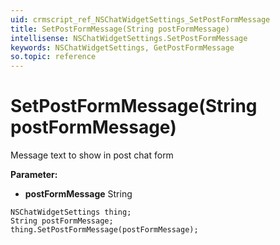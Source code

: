 ```yaml
---
uid: crmscript_ref_NSChatWidgetSettings_SetPostFormMessage
title: SetPostFormMessage(String postFormMessage)
intellisense: NSChatWidgetSettings.SetPostFormMessage
keywords: NSChatWidgetSettings, GetPostFormMessage
so.topic: reference
---
```


# SetPostFormMessage(String postFormMessage)

Message text to show in post chat form

**Parameter:** 
 - **postFormMessage** String

```crmscript
NSChatWidgetSettings thing;
String postFormMessage;
thing.SetPostFormMessage(postFormMessage);
```

